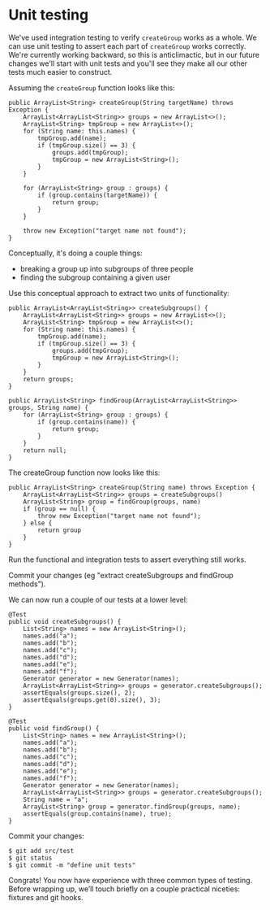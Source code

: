 # Unit testing

We've used integration testing to verify `createGroup` works as a whole. We can use unit testing to assert each part of `createGroup` works correctly. We're currently working backward, so this is anticlimactic, but in our future changes we'll start with unit tests and you'll see they make all our other tests much easier to construct.

Assuming the `createGroup` function looks like this:

    public ArrayList<String> createGroup(String targetName) throws Exception {
        ArrayList<ArrayList<String>> groups = new ArrayList<>();
        ArrayList<String> tmpGroup = new ArrayList<>();
        for (String name: this.names) {
            tmpGroup.add(name);
            if (tmpGroup.size() == 3) {
                groups.add(tmpGroup);
                tmpGroup = new ArrayList<String>();
            }
        }

        for (ArrayList<String> group : groups) {
            if (group.contains(targetName)) {
                return group;
            }
        }

        throw new Exception("target name not found");
    }

Conceptually, it's doing a couple things:

* breaking a group up into subgroups of three people
* finding the subgroup containing a given user

Use this conceptual approach to extract two units of functionality:

    public ArrayList<ArrayList<String>> createSubgroups() {
        ArrayList<ArrayList<String>> groups = new ArrayList<>();
        ArrayList<String> tmpGroup = new ArrayList<>();
        for (String name: this.names) {
            tmpGroup.add(name);
            if (tmpGroup.size() == 3) {
                groups.add(tmpGroup);
                tmpGroup = new ArrayList<String>();
            }
        }
        return groups;
    }

    public ArrayList<String> findGroup(ArrayList<ArrayList<String>> groups, String name) {
        for (ArrayList<String> group : groups) {
            if (group.contains(name)) {
                return group;
            }
        }
        return null;
    }

The createGroup function now looks like this:

    public ArrayList<String> createGroup(String name) throws Exception {
        ArrayList<ArrayList<String>> groups = createSubgroups()
        ArrayList<String> group = findGroup(groups, name)
        if (group == null) {
            throw new Exception("target name not found");
        } else {
            return group
        }
    }

Run the functional and integration tests to assert everything still works.

Commit your changes (eg "extract createSubgroups and findGroup methods").

We can now run a couple of our tests at a lower level:

    @Test
    public void createSubgroups() {
        List<String> names = new ArrayList<String>();
        names.add("a");
        names.add("b");
        names.add("c");
        names.add("d");
        names.add("e");
        names.add("f");
        Generator generator = new Generator(names);
        ArrayList<ArrayList<String>> groups = generator.createSubgroups();
        assertEquals(groups.size(), 2);
        assertEquals(groups.get(0).size(), 3);
    }

    @Test
    public void findGroup() {
        List<String> names = new ArrayList<String>();
        names.add("a");
        names.add("b");
        names.add("c");
        names.add("d");
        names.add("e");
        names.add("f");
        Generator generator = new Generator(names);
        ArrayList<ArrayList<String>> groups = generator.createSubgroups();
        String name = "a";
        ArrayList<String> group = generator.findGroup(groups, name);
        assertEquals(group.contains(name), true);
    }

Commit your changes:

    $ git add src/test
    $ git status
    $ git commit -m "define unit tests"

Congrats! You now have experience with three common types of testing. Before wrapping up, we’ll touch briefly on a couple practical niceties: fixtures and git hooks.
